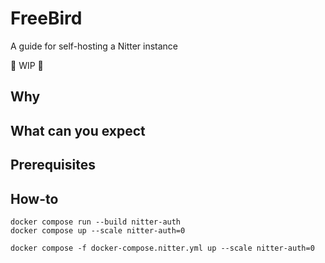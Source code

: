 # FreeBird
A guide for self-hosting a Nitter instance

🚧 WIP 🚧

## Why

## What can you expect

## Prerequisites

## How-to

```
docker compose run --build nitter-auth
docker compose up --scale nitter-auth=0
```

```
docker compose -f docker-compose.nitter.yml up --scale nitter-auth=0
```